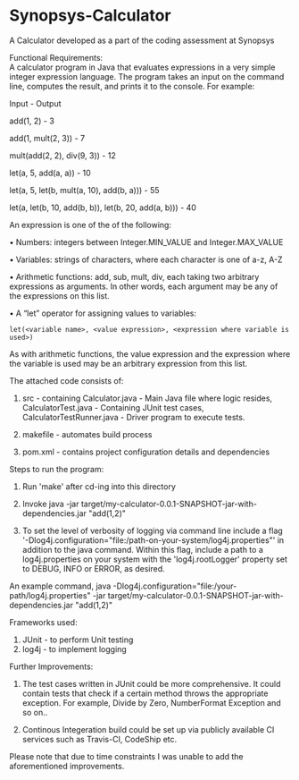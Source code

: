 # Synopsys-Calculator
A Calculator developed as a part of the coding assessment at Synopsys

Functional Requirements:<br />
A calculator program in Java that evaluates expressions in a very simple integer expression language. The program takes an input on the command line, computes the result, and prints it to the console. For example:

Input				-			Output

add(1, 2)			-			3

add(1, mult(2, 3))		-			7

mult(add(2, 2), div(9, 3))	-			12

let(a, 5, add(a, a))		-			10

let(a, 5, let(b, mult(a, 10), add(b, a)))	-	55

let(a, let(b, 10, add(b, b)), let(b, 20, add(a, b))) -	40

An expression is one of the of the following:

•	Numbers: integers between Integer.MIN_VALUE and Integer.MAX_VALUE

•	Variables: strings of characters, where each character is one of a-z, A-Z

•	Arithmetic functions: add, sub, mult, div, each taking two arbitrary expressions as arguments.  In other words, each argument may be any of the expressions on this list.

•	A “let” operator for assigning values to variables:

	let(<variable name>, <value expression>, <expression where variable is used>)

As with arithmetic functions, the value expression and the expression where the variable is used may be an arbitrary expression from this list. 

The attached code consists of:

1) src - containing Calculator.java - 	Main Java file where logic resides, 
		    CalculatorTest.java - Containing JUnit test cases,
		    CalculatorTestRunner.java - Driver program to execute tests.
					
2) makefile - automates build process

3) pom.xml - contains project configuration details and dependencies

Steps to run the program:<br />

1) Run 'make' after cd-ing into this directory<br />

2) Invoke java -jar target/my-calculator-0.0.1-SNAPSHOT-jar-with-dependencies.jar "add(1,2)"<br />

3) To set the level of verbosity of logging via command line include a flag '-Dlog4j.configuration="file:/path-on-your-system/log4j.properties"' in addition to  the java command. Within this flag, include a path to a log4j.properties on your system with the 'log4j.rootLogger' property set to DEBUG, INFO or ERROR, as desired.

An example command, java -Dlog4j.configuration="file:/your-path/log4j.properties" -jar target/my-calculator-0.0.1-SNAPSHOT-jar-with-dependencies.jar "add(1,2)"

Frameworks used:

1) JUnit - to perform Unit testing
2) log4j - to implement logging

Further Improvements:

1) The test cases written in JUnit could be more comprehensive. It could contain tests that check if a certain method throws the appropriate exception. For example, Divide by Zero, NumberFormat Exception and so on..

2) Continous Integeration build could be set up via publicly available CI services such as Travis-CI, CodeShip etc.

Please note that due to time constraints I was unable to add the aforementioned improvements.
